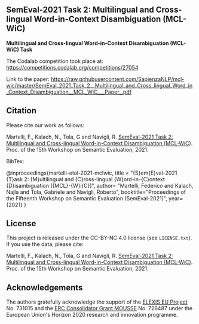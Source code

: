 ## SemEval-2021 Task 2: Multilingual and Cross-lingual Word-in-Context Disambiguation (MCL-WiC)
<b>Multilingual and Cross-lingual Word-in-Context Disambiguation (MCL-WiC) Task</b>

The Codalab competition took place at: https://competitions.codalab.org/competitions/27054

Link to the paper: https://raw.githubusercontent.com/SapienzaNLP/mcl-wic/master/SemEval_2021_Task_2__Multilingual_and_Cross_lingual_Word_in_Context_Disambiguation__MCL_WiC___Paper_.pdf

## Citation

Please cite our work as follows: 

Martelli, F., Kalach, N., Tola, G and Navigli, R. [SemEval-2021 Task 2: Multilingual and Cross-lingual Word-in-Context Disambiguation (MCL-WiC)](https://raw.githubusercontent.com/SapienzaNLP/mcl-wic/master/SemEval_2021_Task_2__Multilingual_and_Cross_lingual_Word_in_Context_Disambiguation__MCL_WiC___Paper_.pdf). Proc. of the 15th Workshop on Semantic Evaluation, 2021.

BibTex:

@inproceedings{martelli-etal-2021-mclwic,
title = "{S}em{E}val-2021 {T}ask 2: {M}ultilingual and {C}ross-lingual {W}ord-in-{C}ontext {D}isambiguation ({MCL}-{W}i{C})",
author= "Martelli, Federico and Kalach, Najla and Tola, Gabriele and Navigli, Roberto",
booktitle="Proceedings of the Fifteenth Workshop on Semantic Evaluation (SemEval-2021)",
year={2021}
}

## License
This project is released under the CC-BY-NC 4.0 license (see `LICENSE.txt`). If you use the data, please cite: 

Martelli, F., Kalach, N., Tola, G and Navigli, R. [SemEval-2021 Task 2: Multilingual and Cross-lingual Word-in-Context Disambiguation (MCL-WiC)](https://raw.githubusercontent.com/SapienzaNLP/mcl-wic/master/SemEval_2021_Task_2__Multilingual_and_Cross_lingual_Word_in_Context_Disambiguation__MCL_WiC___Paper_.pdf). Proc. of the 15th Workshop on Semantic Evaluation, 2021.

## Acknowledgements
The authors gratefully acknowledge the support of the <a href="http://elex.is">ELEXIS EU Project</a> No. 731015 and the <a href="http://mousse-project.org">ERC Consolidator Grant MOUSSE</a> No. 726487 under the European
Union's Horizon 2020 research and innovation programme.

